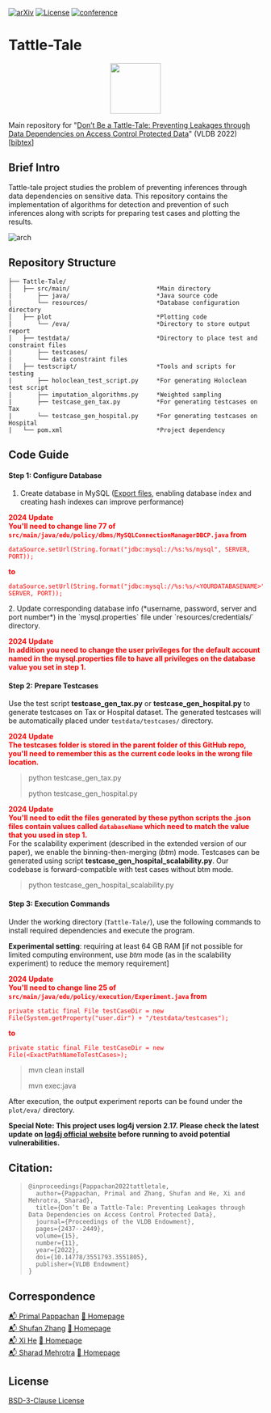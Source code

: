 [![arXiv](https://img.shields.io/badge/arXiv-1234.56789-b31b1b.svg)](https://arxiv.org/abs/2207.08757)  [![License](https://img.shields.io/badge/License-BSD_3--Clause-blue.svg)](https://opensource.org/licenses/BSD-3-Clause) [![conference](https://img.shields.io/badge/VLDB--2022-Accepted-success)](https://vldb.org/2022/)

# Tattle-Tale 

<p align="center">
<img src="https://user-images.githubusercontent.com/284107/179824129-4b2a35d9-7dcc-4945-b1bf-5eed595ec23f.png" width=100 height=100>
</p>

Main repository for "[Don’t Be a Tattle-Tale: Preventing Leakages through Data Dependencies on Access Control Protected Data](https://arxiv.org/abs/2207.08757)" (VLDB 2022) [[bibtex](#citation)]


## Brief Intro

Tattle-tale project studies the problem of preventing inferences through data dependencies on sensitive data.
This repository contains the implementation of algorithms for detection and prevention of such inferences along with scripts for preparing test cases and plotting the results.

![arch](https://user-images.githubusercontent.com/284107/179818558-ce0d4cca-6db3-48fa-9d45-207e872051e9.png)

## Repository Structure

    ├── Tattle-Tale/
    │   ├── src/main/                        *Main directory
    |       ├── java/                        *Java source code
    |       └── resources/                   *Database configuration directory
    │   ├── plot                             *Plotting code
    |       └── /eva/                        *Directory to store output report
    │   ├── testdata/                        *Directory to place test and constraint files
    |       ├── testcases/
    |       └── data constraint files
    |   ├── testscript/                      *Tools and scripts for testing
    |       ├── holoclean_test_script.py     *For generating Holoclean test script
    |       ├── imputation_algorithms.py     *Weighted sampling
    |       ├── testcase_gen_tax.py          *For generating testcases on Tax
    |       └── testcase_gen_hospital.py     *For generating testcases on Hospital
    |   └── pom.xml                          *Project dependency

## Code Guide

#### Step 1: Configure Database

1.  Create database in MySQL ([Export files](https://drive.google.com/drive/folders/1CiCXU08zWgzI2VUKp1vEcadBkTJA6Lbb?usp=sharing), enabling database index and creating hash indexes can improve performance)  
<font color="red">

**2024 Update**  
**You'll need to change line 77 of `src/main/java/edu/policy/dbms/MySQLConnectionManagerDBCP.java` from**  
```
dataSource.setUrl(String.format("jdbc:mysql://%s:%s/mysql", SERVER, PORT));
```
**to**  
```
dataSource.setUrl(String.format("jdbc:mysql://%s:%s/<YOURDATABASENAME>", SERVER, PORT)); 
```
</font>
2.  Update corresponding database info (*username, password, server and port number*) in the `mysql.properties` file under `resources/credentials/` directory.
<font color="red">

**2024 Update**  
**In addition you need to change the user privileges for the default account named in the mysql.properties file to have all privileges on the database value you set in step 1.**  
</font>

#### Step 2: Prepare Testcases

Use the test script **testcase_gen_tax.py** or **testcase_gen_hospital.py** to generate testcases on Tax or Hospital dataset. The generated testcases will be automatically placed under `testdata/testcases/` directory. 
<font color="red">

**2024 Update**  
**The testcases folder is stored in the parent folder of this GitHub repo, you'll need to remember this as the current code looks in the wrong file location.**  
</font>

> python testcase_gen_tax.py
>
> python testcase_gen_hospital.py
<font color="red">

**2024 Update**  
**You'll need to edit the files generated by these python scripts the .json files contain values called `databaseName` which need to match the value that you used in step 1.**  
</font>
For the scalability experiment (described in the extended version of our paper), we enable the binning-then-merging (*btm*) mode. Testcases can be generated using script **testcase_gen_hospital_scalability.py**.
Our codebase is forward-compatible with test cases without btm mode.

> python testcase_gen_hospital_scalability.py

#### Step 3: Execution Commands

Under the working directory (`Tattle-Tale/`), use the following commands to install required dependencies and execute the program.

**Experimental setting**: requiring at least 64 GB RAM [if not possible for limited computing environment, use *btm* mode (as in the scalability experiment) to reduce the memory requirement]
<font color="red">

**2024 Update**  
**You'll need to change line 25 of `src/main/java/edu/policy/execution/Experiment.java` from**  
```
private static final File testCaseDir = new File(System.getProperty("user.dir") + "/testdata/testcases");
```
**to**  
```
private static final File testCaseDir = new File(<ExactPathNameToTestCases>);
```
</font>

> mvn clean install
>
> mvn exec:java 

After execution, the output experiment reports can be found under the `plot/eva/` directory.



**Special Note: This project uses log4j version 2.17. Please check the latest update on [log4j official website](https://logging.apache.org/log4j/2.x/security.html#CVE-2021-44832) before running to avoid potential vulnerabilities.**

## Citation: 

> ```
> @inproceedings{Pappachan2022tattletale,
>   author={Pappachan, Primal and Zhang, Shufan and He, Xi and Mehrotra, Sharad},
>   title={Don’t Be a Tattle-Tale: Preventing Leakages through Data Dependencies on Access Control Protected Data}, 
>   journal={Proceedings of the VLDB Endowment},
>   pages={2437--2449},
>   volume={15},
>   number={11},
>   year={2022},
>   doi={10.14778/3551793.3551805},
>   publisher={VLDB Endowment}
>}
> ```

## Correspondence

[:mailbox_with_mail: Primal Pappachan](mailto:primal@uci.edu) [:scroll: Homepage](https://primalpappachan.com/) <br>
[:mailbox_with_mail: Shufan Zhang](mailto:shufan.zhang@uwaterloo.ca) [:scroll: Homepage](https://cs.uwaterloo.ca/~s693zhan/) <br>
[:mailbox_with_mail: Xi He](mailto:xihe@uwaterloo.ca) [:scroll: Homepage](https://cs.uwaterloo.ca/~xihe/) <br>
[:mailbox_with_mail: Sharad Mehrotra](mailto:sharad@ics.uci.edu) [:scroll: Homepage](https://www.ics.uci.edu/~sharad/) <br>

## License

[BSD-3-Clause License](https://choosealicense.com/licenses/bsd-3-clause/)

